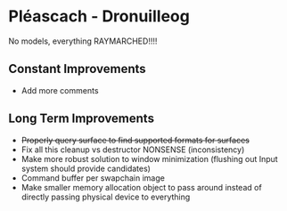 # Pléascach - Dronuilleog

No models, everything RAYMARCHED!!!!

## Constant Improvements
- Add more comments
## Long Term Improvements
- ~~Properly query surface to find supported formats for surfaces~~
- Fix all this cleanup vs destructor NONSENSE (inconsistency)
- Make more robust solution to window minimization (flushing out Input system should provide candidates)
- Command buffer per swapchain image
- Make smaller memory allocation object to pass around instead of directly passing physical device to everything
